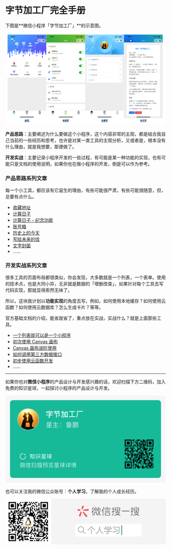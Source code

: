 # 字节加工厂完全手册
下图是**微信小程序「字节加工厂」**的示意图。

![](./_image/2019-08-28-19-24-18.png)

**产品思路**：主要阐述为什么要做这个小程序，这个内容非常的主观，都是结合我自己当前的一些经历和思考，也许是对某一类工具的主观分析，又或者是，根本没有什么理由，就是我想要，那便做了。

**开发实战**：主要记录小程序开发的一些过程，有可能是某一种功能的实现，也有可能只是文档的使用说明，如果你也在做小程序的开发，倒是可以作为参考。

### 产品思路系列文章
每一个小工具，都应该有它诞生的理由，有些可能很严肃，有些可能很随意，但，总要有点什么。

- [收藏地址](./product/tool-address.md)
- [计算日子](./product/tool-days.md)
- [计算日子 - 纪念功能](./product/tool-days2.md)
- [账号箱](./product/tool-account.md)
- [历史上的今天](./product/tool-history.md)
- [写给未来的信](./product/tool-future.md)
- [文字封面](./product/tool-wxcover.md)
- ......


### 开发实战系列文章
很多工具的页面布局都很类似，你会发现，大多数就是一个列表，一个表单。使用的技术点，也是大同小异，无非就是数据的「增删改查」，如果针对每个工具去写代码实现，那就显得索然无味了。

所以，这块我计划以**功能实现**的角度去写，例如，如何使用本地缓存？如何使用云函数？如何使用云数据库？怎么生成卡片？等等。

官方基础文档的介绍，能省就省了，重点放在实战，实战什么？就是上面那些工具。

- [一个列表就可以是一个小程序](./develop/a-list-a-miniprogram.md)
- [初次使用 Canvas 画布](./develop/canvas-first-use.md)
- [Canvas 画布进阶使用](./develop/canvas-advanced.md)
- [如何调用第三方数据接口](./develop/how-to-use-the-third-data.md)
- [初步使用云函数开发](./develop/cloud-develop.md)
- ......

- - - - - 

如果你也对**微信小程序**的产品设计与开发感兴趣的话，欢迎扫描下方二维码，加入免费的知识星球，一起探讨小程序的产品设计与开发。

![](./_image/zsxq-byte-factory.jpg)

也可以关注我的微信公众账号：**个人学习**，了解我的个人成长经历。

![](./_image/wxqrcode_self.png)